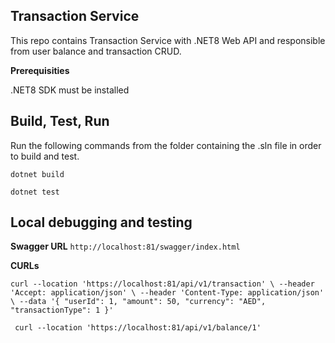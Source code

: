 
## Transaction Service 
This repo contains Transaction Service with .NET8 Web API and responsible from user balance and transaction CRUD.



**Prerequisities**

.NET8 SDK must be installed



## Build, Test, Run

Run the following commands from the folder containing the .sln file in order to build and test.

`dotnet build`

`dotnet test`



## Local debugging and testing

**Swagger URL** 
`http://localhost:81/swagger/index.html` 

**CURLs**

`
curl --location 'https://localhost:81/api/v1/transaction' \
--header 'Accept: application/json' \
--header 'Content-Type: application/json' \
--data '{
  "userId": 1,
  "amount": 50,
  "currency": "AED",
  "transactionType": 1
}'
`

`
curl --location 'https://localhost:81/api/v1/balance/1'`
